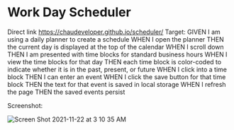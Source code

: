 # Work Day Scheduler
Direct link https://chaudeveloper.github.io/scheduler/
Target:
GIVEN I am using a daily planner to create a schedule
WHEN I open the planner
THEN the current day is displayed at the top of the calendar
WHEN I scroll down
THEN I am presented with time blocks for standard business hours
WHEN I view the time blocks for that day
THEN each time block is color-coded to indicate whether it is in the past, present, or future
WHEN I click into a time block
THEN I can enter an event
WHEN I click the save button for that time block
THEN the text for that event is saved in local storage
WHEN I refresh the page
THEN the saved events persist

Screenshot: 

![Screen Shot 2021-11-22 at 3 10 35 AM](https://user-images.githubusercontent.com/72582349/142825910-c08d4446-c226-405e-98bb-0c7011542b91.png)
